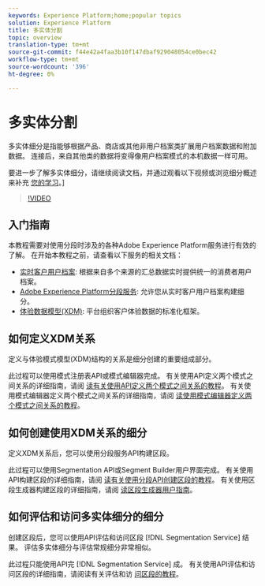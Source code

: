 ```yaml
---
keywords: Experience Platform;home;popular topics
solution: Experience Platform
title: 多实体分割
topic: overview
translation-type: tm+mt
source-git-commit: f44e42a4faa3b10f147dbaf929048054ce0bec42
workflow-type: tm+mt
source-wordcount: '396'
ht-degree: 0%

---
```



# 多实体分割

多实体细分是指能够根据产品、商店或其他非用户档案类扩展用户档案数据和附加数据。 连接后，来自其他类的数据将变得像用户档案模式的本机数据一样可用。

要进一步了解多实体细分，请继续阅读文档，并通过观看以下视频或浏览细分概述来补充 [您的学习](./home.md)。]

>[!VIDEO](https://video.tv.adobe.com/v/28947?quality=12&learn=on)

## 入门指南

本教程需要对使用分段时涉及的各种Adobe Experience Platform服务进行有效的了解。 在开始本教程之前，请查看以下服务的相关文档：

- [实时客户用户档案](../profile/home.md): 根据来自多个来源的汇总数据实时提供统一的消费者用户档案。
- [Adobe Experience Platform分段服务](./home.md): 允许您从实时客户用户档案构建细分。
- [体验数据模型(XDM)](../xdm/home.md): 平台组织客户体验数据的标准化框架。

## 如何定义XDM关系

定义与体验模式模型(XDM)结构的关系是细分创建的重要组成部分。

此过程可以使用模式注册表API或模式编辑器完成。 有关使用API定义两个模式之间关系的详细指南，请阅 [读有关使用API定义两个模式之间关系的教程](../xdm/tutorials/relationship-api.md)。 有关使用模式编辑器定义两个模式之间关系的详细指南，请阅 [读使用模式编辑器定义两个模式之间关系的教程](../xdm/tutorials/relationship-ui.md)。

## 如何创建使用XDM关系的细分

定义XDM关系后，您可以使用分段服务API构建区段。

此过程可以使用Segmentation API或Segment Builder用户界面完成。 有关使用API构建区段的详细指南，请阅 [读有关使用分段API创建区段的教程](./tutorials/create-a-segment.md)。 有关使用区段生成器构建区段的详细指南，请阅 [读区段生成器用户指南](./ui/overview.md)。

## 如何评估和访问多实体细分的细分

创建区段后，您可以使用API评估和访问区段 [!DNL Segmentation Service] 结果。 评估多实体细分与评估常规细分非常相似。

此过程只能使用API完 [!DNL Segmentation Service] 成。 有关使用API评估和访问区段的详细指南，请阅读有关评估和访 [问区段的教程](./tutorials/evaluate-a-segment.md)。